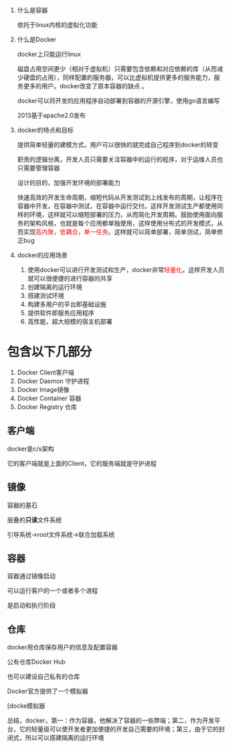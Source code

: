 1. 什么是容器

   依托于linux内核的虚拟化功能

2. 什么是Docker

   docker上只能运行linux

   磁盘占用空间更少（相对于虚拟机）只需要包含依赖和对应依赖的库（从而减少硬盘的占用），同样配置的服务器，可以比虚拟机提供更多的服务能力，服务更多的用户。docker改变了原本容器的缺点 。

   docker可以将开发的应用程序自动部署到容器的开源引擎，使用go语言编写

   2013基于apache2.0发布

3. docker的特点和目标

   提供简单轻量的建模方式，用户可以很快的就完成自己程序到docker的转变

   职责的逻辑分离，开发人员只需要关注容器中的运行的程序，对于运维人员也只需要管理容器

   设计的目的，加强开发环境的部署能力

   快速高效的开发生命周期，缩短代码从开发测试到上线发布的周期，让程序在容器中开发，在容器中测试，在容器中运行交付。这样开发测试生产都使用同样的环境，这样就可以缩短部署的压力，从而简化开发周期。鼓励使用面向服务的架构风格，也就是每个应用都单独使用，这样使用分布式的开发模式，从而实现<font color="red">高内聚，低耦合，单一任务</font>。这样就可以简单部署，简单测试，简单修正bug

4. docker的应用场景

   1. 使用docker可以进行开发测试和生产，docker非常<font color="red">轻量化</font>，这样开发人员就可以很便捷的进行容器的共享
   2. 创建隔离的运行环境
   3. 搭建测试环境
   4. 构建多用户的平台即基础设施
   5. 提供软件即服务应用程序
   6. 高性能，超大规模的宿主机部署



# 包含以下几部分

1. Docker Client客户端
2. Docker Daemon 守护进程
3. Docker Image镜像
4. Docker Container 容器
5. Docker Registry 仓库

## 客户端

docker是c/s架构

它的客户端就是上面的Client，它的服务端就是守护进程



## 镜像

容器的基石

层叠的**只读**文件系统

引导系统->root文件系统->联合加载系统

## 容器

容器通过镜像启动

可以运行客户的一个或者多个进程

是启动和执行阶段

## 仓库

docker用仓库保存用户的信息及配置容器

公有仓库Docker Hub

也可以建设自己私有的仓库





Docker官方提供了一个模拟器

[docke模拟器

总结，docker，第一：作为容器，他解决了容器的一些弊端；第二，作为开发平台，它的轻量级可以使开发者更加便捷的开发自己需要的环境；第三，由于它的封闭式，所以可以搭建隔离的运行环境

